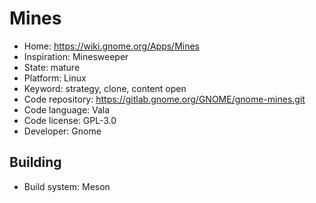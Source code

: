 # Mines

- Home: https://wiki.gnome.org/Apps/Mines
- Inspiration: Minesweeper
- State: mature
- Platform: Linux
- Keyword: strategy, clone, content open
- Code repository: https://gitlab.gnome.org/GNOME/gnome-mines.git
- Code language: Vala
- Code license: GPL-3.0
- Developer: Gnome

## Building

- Build system: Meson
